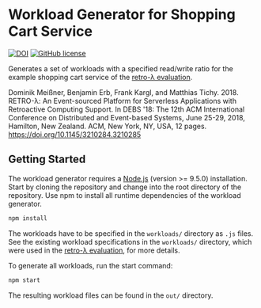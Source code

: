 # Workload Generator for Shopping Cart Service

[![DOI](https://img.shields.io/badge/doi-10.1145/3210284.3210285-blue.svg)](https://doi.org/10.1145/3210284.3210285) [![GitHub license](https://img.shields.io/github/license/vs-uulm/debs2018-rl-workload-generator.svg)](https://github.com/vs-uulm/debs2018-rl-workload-generator/blob/master/LICENSE)

Generates a set of workloads with a specified read/write ratio for the example shopping cart service of the [retro-λ evaluation](https://github.com/vs-uulm/debs2018-rl-evaluation).

Dominik Meißner, Benjamin Erb, Frank Kargl, and Matthias Tichy. 2018. RETRO-λ: An Event-sourced Platform for Serverless Applications with Retroactive Computing Support. In DEBS '18: The 12th ACM International Conference on Distributed and Event-based Systems, June 25-29, 2018, Hamilton, New Zealand. ACM, New York, NY, USA, 12 pages. https://doi.org/10.1145/3210284.3210285

## Getting Started
The workload generator requires a [Node.js](https://nodejs.org/) (version >= 9.5.0) installation.
Start by cloning the repository and change into the root directory of the repository.
Use npm to install all runtime dependencies of the workload generator.
```sh
npm install
```

The workloads have to be specified in the `workloads/` directory as `.js` files.
See the existing workload specifications in the `workloads/` directory, which were used in the [retro-λ evaluation](https://github.com/vs-uulm/debs2018-rl-evaluation), for more details.

To generate all workloads, run the start command:
```sh
npm start
```

The resulting workload files can be found in the `out/` directory.

